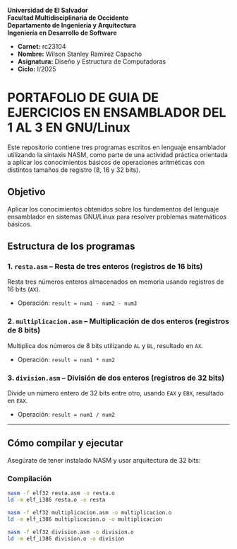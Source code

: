 **Universidad de El Salvador**  
**Facultad Multidisciplinaria de Occidente**  
**Departamento de Ingeniería y Arquitectura**  
**Ingeniería en Desarrollo de Software**

- **Carnet:** rc23104  
- **Nombre:** Wilson Stanley Ramírez Capacho  
- **Asignatura:** Diseño y Estructura de Computadoras  
- **Ciclo:** I/2025  

# PORTAFOLIO DE GUIA DE EJERCICIOS EN ENSAMBLADOR DEL 1 AL 3 EN GNU/Linux

Este repositorio contiene tres programas escritos en lenguaje ensamblador utilizando la sintaxis NASM, como parte de una actividad práctica orientada a aplicar los conocimientos básicos de operaciones aritméticas con distintos tamaños de registro (8, 16 y 32 bits).

## Objetivo

Aplicar los conocimientos obtenidos sobre los fundamentos del lenguaje ensamblador en sistemas GNU/Linux para resolver problemas matemáticos básicos.

## Estructura de los programas

### 1. `resta.asm` – Resta de tres enteros (registros de 16 bits)
Resta tres números enteros almacenados en memoria usando registros de 16 bits (`AX`).

- Operación: `result = num1 - num2 - num3`

### 2. `multiplicacion.asm` – Multiplicación de dos enteros (registros de 8 bits)
Multiplica dos números de 8 bits utilizando `AL` y `BL`, resultado en `AX`.

- Operación: `result = num1 * num2`

### 3. `division.asm` – División de dos enteros (registros de 32 bits)
Divide un número entero de 32 bits entre otro, usando `EAX` y `EBX`, resultado en `EAX`.

- Operación: `result = num1 / num2`

---

## Cómo compilar y ejecutar

Asegúrate de tener instalado NASM y usar arquitectura de 32 bits:

###  Compilación

```bash
nasm -f elf32 resta.asm -o resta.o
ld -m elf_i386 resta.o -o resta

nasm -f elf32 multiplicacion.asm -o multiplicacion.o
ld -m elf_i386 multiplicacion.o -o multiplicacion

nasm -f elf32 division.asm -o division.o
ld -m elf_i386 division.o -o division



